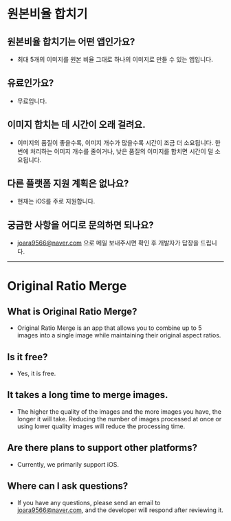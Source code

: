 # 원본비율 합치기

## 원본비율 합치기는 어떤 앱인가요?
- 최대 5개의 이미지를 원본 비율 그대로 하나의 이미지로 만들 수 있는 앱입니다.

## 유료인가요?
- 무료입니다.

## 이미지 합치는 데 시간이 오래 걸려요.
- 이미지의 품질이 좋을수록, 이미지 개수가 많을수록 시간이 조금 더 소요됩니다. 한번에 처리하는 이미지 개수를 줄이거나, 낮은 품질의 이미지를 합치면 시간이 덜 소요됩니다.

## 다른 플랫폼 지원 계획은 없나요?
- 현재는 iOS를 주로 지원합니다.

## 궁금한 사항을 어디로 문의하면 되나요?
- joara9566@naver.com 으로 메일 보내주시면 확인 후 개발자가 답장을 드립니다.

---

# Original Ratio Merge

## What is Original Ratio Merge?
- Original Ratio Merge is an app that allows you to combine up to 5 images into a single image while maintaining their original aspect ratios.

## Is it free?
- Yes, it is free.

## It takes a long time to merge images.
- The higher the quality of the images and the more images you have, the longer it will take. Reducing the number of images processed at once or using lower quality images will reduce the processing time.

## Are there plans to support other platforms?
- Currently, we primarily support iOS.

## Where can I ask questions?
- If you have any questions, please send an email to joara9566@naver.com, and the developer will respond after reviewing it.
